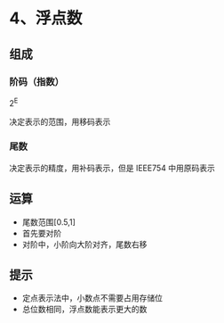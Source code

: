 # 4、浮点数

## 组成

### 阶码（指数）

2<sup>E</sup>

决定表示的范围，用移码表示

### 尾数

决定表示的精度，用补码表示，但是 IEEE754 中用原码表示

## 运算

- 尾数范围[0.5,1]
- 首先要对阶
- 对阶中，小阶向大阶对齐，尾数右移

## 提示

- 定点表示法中，小数点不需要占用存储位
- 总位数相同，浮点数能表示更大的数
